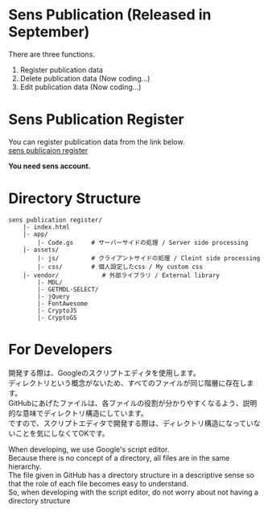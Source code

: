 
# Sens Publication (Released in September)
There are three functions.
1. Register publication data
2. Delete publication data (Now coding...)
3. Edit publication data (Now coding...)

# Sens Publication Register
You can register publication data from the link below.  
[sens publicaion register](https://script.google.com/a/sens.sys.es.osaka-u.ac.jp/macros/s/AKfycbx83bRrCsXBxZspYmc8H4hlQb4uXStNlL8RuuSmR_0yZKsPh9Ak/exec)  

**You need sens account.**

# Directory Structure
```
sens publication register/
    |- index.html  
    |- app/
        |- Code.gs     # サーバーサイドの処理 / Server side processing
    |- assets/
        |- js/         # クライアントサイドの処理 / Cleint side processing
        |- css/        # 個人設定したcss / My custom css
    |- vendor/            # 外部ライブラリ / External library
        |- MDL/  
        |- GETMDL-SELECT/
        |- jQuery
        |- FontAwesome
        |- CryptoJS
        |- CryptoGS
```

# For Developers
開発する際は、Googleのスクリプトエディタを使用します。  
ディレクトリという概念がないため、すべてのファイルが同じ階層に存在します。  
GitHubにあげたファイルは、各ファイルの役割が分かりやすくなるよう、説明的な意味でディレクトリ構造にしています。  
ですので、スクリプトエディタで開発する際は、ディレクトリ構造になっていないことを気にしなくてOKです。

When developing, we use Google's script editor.  
Because there is no concept of a directory, all files are in the same hierarchy.  
The file given in GitHub has a directory structure in a descriptive sense so that the role of each file becomes easy to understand.  
So, when developing with the script editor, do not worry about not having a directory structure
